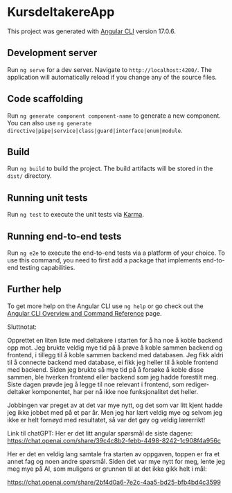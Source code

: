 # KursdeltakereApp

This project was generated with [Angular CLI](https://github.com/angular/angular-cli) version 17.0.6.

## Development server

Run `ng serve` for a dev server. Navigate to `http://localhost:4200/`. The application will automatically reload if you change any of the source files.

## Code scaffolding

Run `ng generate component component-name` to generate a new component. You can also use `ng generate directive|pipe|service|class|guard|interface|enum|module`.

## Build

Run `ng build` to build the project. The build artifacts will be stored in the `dist/` directory.

## Running unit tests

Run `ng test` to execute the unit tests via [Karma](https://karma-runner.github.io).

## Running end-to-end tests

Run `ng e2e` to execute the end-to-end tests via a platform of your choice. To use this command, you need to first add a package that implements end-to-end testing capabilities.

## Further help

To get more help on the Angular CLI use `ng help` or go check out the [Angular CLI Overview and Command Reference](https://angular.io/cli) page.




Sluttnotat: 

Opprettet en liten liste med deltakere i starten for å ha noe å koble backend opp mot. Jeg brukte veldig mye tid på å prøve å koble sammen backend og frontend, i tillegg til å koble sammen backend med databasen. Jeg fikk aldri til å connecte backend med database, ei fikk jeg heller til å koble frontend med backend. Siden jeg brukte så mye tid på å forsøke å koble disse sammen, ble hverken frontend eller backend som jeg hadde forestilt meg. Siste dagen prøvde jeg å legge til noe relevant i frontend, som rediger-deltaker komponentet, har per nå ikke noe funksjonalitet det heller. 

Jobbingen var preget av at det var mye nytt, og det som var litt kjent hadde jeg ikke jobbet med på et par år. Men jeg har lært veldig mye og selvom jeg ikke er helt fornøyd med resultatet, så var det gøy og veldig lærerrikt!


Link til chatGPT: 
Her er det litt angular spørsmål de siste dagene: 
https://chat.openai.com/share/39c4c8b2-febb-4498-8242-1c908f4a956c

Her er det en veldig lang samtale fra starten av oppgaven, toppen er fra et annet fag og noen andre spørsmål. Siden det var mye nytt for meg, lente jeg meg mye på AI, som muligens er grunnen til at det ikke gikk helt i mål: 

https://chat.openai.com/share/2bf4d0a6-7e2c-4aa5-bd25-bfb4bd4c3599
